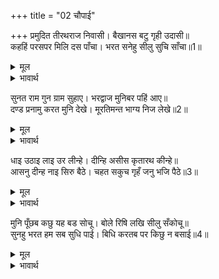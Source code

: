 +++
title = "02 चौपाई"

+++
प्रमुदित तीरथराज निवासी। बैखानस बटु गृही उदासी॥  
कहहिं परसपर मिलि दस पाँचा। भरत सनेहु सीलु सुचि साँचा॥1॥  

<details><summary>मूल</summary>

प्रमुदित तीरथराज निवासी। बैखानस बटु गृही उदासी॥  
कहहिं परसपर मिलि दस पाँचा। भरत सनेहु सीलु सुचि साँचा॥1॥  
</details>

<details><summary>भावार्थ</summary>

तीर्थराज प्रयाग में रहने वाले वनप्रस्थ, ब्रह्मचारी, गृहस्थ और उदासीन (सन्न्यासी) सब बहुत ही आनन्दित हैं और दस-पाँच मिलकर आपस में कहते हैं कि भरतजी का प्रेम और शील पवित्र और सच्चा है॥1॥  
</details>

सुनत राम गुन ग्राम सुहाए। भरद्वाज मुनिबर पहिं आए॥  
दण्ड प्रनामु करत मुनि देखे। मूरतिमन्त भाग्य निज लेखे॥2॥  

<details><summary>मूल</summary>

सुनत राम गुन ग्राम सुहाए। भरद्वाज मुनिबर पहिं आए॥  
दण्ड प्रनामु करत मुनि देखे। मूरतिमन्त भाग्य निज लेखे॥2॥  
</details>

<details><summary>भावार्थ</summary>

श्री रामचन्द्रजी के सुन्दर गुण समूहों को सुनते हुए वे मुनिश्रेष्ठ भरद्वाजजी के पास आए। मुनि ने भरतजी को दण्डवत प्रणाम करते देखा और उन्हें अपना मूर्तिमान सौभाग्य समझा॥2॥  
</details>

धाइ उठाइ लाइ उर लीन्हे। दीन्हि असीस कृतारथ कीन्हे॥  
आसनु दीन्ह नाइ सिरु बैठे। चहत सकुच गृहँ जनु भजि पैठे॥3॥  

<details><summary>मूल</summary>

धाइ उठाइ लाइ उर लीन्हे। दीन्हि असीस कृतारथ कीन्हे॥  
आसनु दीन्ह नाइ सिरु बैठे। चहत सकुच गृहँ जनु भजि पैठे॥3॥  
</details>

<details><summary>भावार्थ</summary>

उन्होन्ने दौडकर भरतजी को उठाकर हृदय से लगा लिया और आशीर्वाद देकर कृतार्थ किया। मुनि ने उन्हें आसन दिया। वे सिर नवाकर इस तरह बैठे मानो भागकर सङ्कोच के घर में घुस जाना चाहते हैं॥3॥  
</details>

मुनि पूँछब कछु यह बड सोचू। बोले रिषि लखि सीलु सँकोचू॥  
सुनहु भरत हम सब सुधि पाई। बिधि करतब पर किछु न बसाई॥4॥  

<details><summary>मूल</summary>

मुनि पूँछब कछु यह बड सोचू। बोले रिषि लखि सीलु सँकोचू॥  
सुनहु भरत हम सब सुधि पाई। बिधि करतब पर किछु न बसाई॥4॥  
</details>

<details><summary>भावार्थ</summary>

उनके मन में यह बडा सोच है कि मुनि कुछ पूछेङ्गे (तो मैं क्या उत्तर दूँगा)। भरतजी के शील और सङ्कोच को देखकर ऋषि बोले- भरत! सुनो, हम सब खबर पा चुके हैं। विधाता के कर्तव्य पर कुछ वश नहीं चलता॥4॥  
</details>

